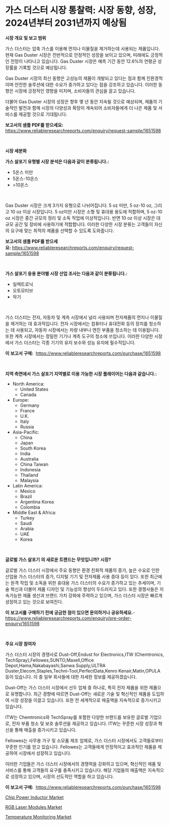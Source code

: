 <p><h1>가스 더스터 시장 통찰력: 시장 동향, 성장, 2024년부터 2031년까지 예상됨</h1></p><p><strong>시장 개요 및 보고 범위</strong></p>
<p><p>가스 더스터는 압축 가스를 이용해 먼지나 이물질을 제거하는데 사용되는 제품입니다. 현재 Gas Duster 시장은 전반적으로 안정적인 성장을 보이고 있으며, 미래에도 긍정적인 전망이 나타나고 있습니다. Gas Duster 시장은 예측 기간 동안 12.6%의 연평균 성장률을 기록할 것으로 예상됩니다.</p><p>Gas Duster 시장의 최신 동향은 고성능의 제품이 개발되고 있다는 점과 함께 친환경적이며 안전한 솔루션에 대한 수요가 증가하고 있다는 점을 강조하고 있습니다. 이러한 동향은 시장에 긍정적인 영향을 미치며, 소비자들의 관심을 끌고 있습니다. </p><p>더불어 Gas Duster 시장의 성장은 향후 몇 년 동안 지속될 것으로 예상되며, 제품의 기술적인 발전과 함께 시장의 다양성과 확장이 계속되어 소비자들에게 더 나은 제품 및 서비스를 제공할 것으로 기대됩니다.</p></p>
<p><strong>보고서의 샘플 PDF를 받으세요:</strong> <a href="https://www.reliableresearchreports.com/enquiry/request-sample/1651598">https://www.reliableresearchreports.com/enquiry/request-sample/1651598</a></p>
<p>&nbsp;</p>
<p><strong>시장 세분화</strong></p>
<p><strong>가스 살포기 유형별 시장 분석은 다음과 같이 분류됩니다.:</strong></p>
<p><ul><li>5온스 미만</li><li>5온스-10온스</li><li>>10온스</li></ul></p>
<p>&nbsp;</p>
<p><p>Gas Duster 시장은 크게 3가지 유형으로 나뉘어집니다. 5 oz 미만, 5 oz-10 oz, 그리고 10 oz 이상 시장입니다. 5 oz미만 시장은 소형 및 휴대용 용도에 적합하며, 5 oz-10 oz 시장은 중간 규모의 정리 및 소독 작업에 이상적입니다. 반면 10 oz 이상 시장은 대규모 공간 및 장비에 사용하기에 적합합니다. 이러한 다양한 시장 분류는 고객들이 자신의 요구에 맞는 최적의 제품을 선택할 수 있도록 도와줍니다.</p></p>
<p><strong>보고서의 샘플 PDF를 받으세요:</strong>&nbsp;<a href="https://www.reliableresearchreports.com/enquiry/request-sample/1651598">https://www.reliableresearchreports.com/enquiry/request-sample/1651598</a></p>
<p>&nbsp;</p>
<p><strong> 가스 살포기 응용 분야별 시장 산업 조사는 다음과 같이 분류됩니다.:</strong></p>
<p><ul><li>일렉트로닉</li><li>오토모티브</li><li>악기</li></ul></p>
<p>&nbsp;</p>
<p><p>가스 더스터는 전자, 자동차 및 계측 시장에서 널리 사용되며 전자제품의 먼지나 이물질을 제거하는 데 효과적입니다. 전자 시장에서는 컴퓨터나 휴대전화 등의 장치를 청소하는 데 사용되고, 자동차 시장에서는 차량 내부나 엔진 부품을 청소하는 데 이용됩니다. 또한 계측 시장에서는 정밀한 기기나 계측 도구의 청소에 쓰입니다. 이러한 다양한 시장에서 가스 더스터는 각종 기기의 유지 보수와 성능 유지에 필수적입니다.</p></p>
<p><strong>이 보고서 구매:</strong>&nbsp; <a href="https://www.reliableresearchreports.com/purchase/1651598">https://www.reliableresearchreports.com/purchase/1651598</a></p>
<p>&nbsp;</p>
<p><strong>지역 측면에서 가스 살포기 지역별로 이용 가능한 시장 플레이어는 다음과 같습니다.:</strong></p>
<p><ul>
    <li>
        North America:
        <ul>
            <li>United States</li>
            <li>Canada</li>
        </ul>
    </li>
    <li>
        Europe:
        <ul>
            <li>Germany</li>
            <li>France</li>
            <li>U.K.</li>
            <li>Italy</li>
            <li>Russia</li>
        </ul>
    </li>
    <li>
        Asia-Pacific:
        <ul>
            <li>China</li>
            <li>Japan</li>
            <li>South Korea</li>
            <li>India</li>
            <li>Australia</li>
            <li>China Taiwan</li>
            <li>Indonesia</li>
            <li>Thailand</li>
            <li>Malaysia</li>
        </ul>
    </li>
    <li>
        Latin America:
        <ul>
            <li>Mexico</li>
            <li>Brazil</li>
            <li>Argentina Korea</li>
            <li>Colombia</li>
        </ul>
    </li>
    <li>
        Middle East & Africa:
        <ul>
            <li>Turkey</li>
            <li>Saudi</li>
            <li>Arabia</li>
            <li>UAE</li>
            <li>Korea</li>
        </ul>
    </li>
    </ul></p>
<p>&nbsp;</p>
<p><strong>글로벌 가스 살포기 의 새로운 트렌드는 무엇입니까? 시장?</strong></p>
<p><p>글로벌 가스 더스터 시장에서 주요 동향은 환경 친화적 제품의 증가, 높은 수요로 인한 산업용 가스 더스터의 증가, 디지털 기기 및 전자제품 사용 증대 등이 있다. 또한 최근에는 원격 작업 및 소독을 위한 휴대용 가스 더스터의 수요가 증가하고 있는 추세이며, 기술 혁신과 더불어 제품 디자인 및 기능성의 향상이 두드러지고 있다. 또한 경쟁사들은 지속가능한 제품 생산과 브랜드 가치 강화에 주력하고 있으며, 가스 더스터 시장은 빠르게 성장하고 있는 것으로 보여진다.</p></p>
<p><strong>이 보고서를 구매하기 전에 궁금한 점이 있으면 문의하거나 공유하세요.</strong>- <a href="https://www.reliableresearchreports.com/enquiry/pre-order-enquiry/1651598">https://www.reliableresearchreports.com/enquiry/pre-order-enquiry/1651598</a></p>
<p>&nbsp;</p>
<p><strong>주요 시장 참여자</strong></p>
<p><p>가스 더스터 시장의 경쟁사로 Dust-Off,Endust for Electronics,ITW (Chemtronics, TechSpray),Fellowes,SUNTO,Maxell,Office Depot,Hama,Nakabayashi,Sanwa Supply,ULTRA Duster,Elecom,Staples,Techni-Tool,PerfectData,Kenro Kenair,Matin,OPULA 등이 있습니다. 이 중 일부 회사들에 대한 자세한 정보를 제공하겠습니다.</p><p>Dust-Off는 가스 더스터 시장에서 선두 업체 중 하나로, 특히 전자 제품을 위한 제품으로 유명합니다. 최근 경향에 따르면 Dust-Off는 새로운 기술 및 혁신적인 제품을 도입하여 시장 성장을 이끌고 있습니다. 또한 전 세계적으로 매출액을 지속적으로 증가시키고 있습니다.</p><p>ITW는 Chemtronics와 TechSpray를 포함한 다양한 브랜드를 보유한 글로벌 기업으로, 전자 부품 청소 및 보호 솔루션을 제공하고 있습니다. ITW는 꾸준한 시장 성장과 혁신을 통해 매출을 증가시키고 있습니다.</p><p>Fellowes는 사무용 가구 및 소모품 제조 업체로, 가스 더스터 시장에서도 고객들로부터 꾸준한 인기를 얻고 있습니다. Fellowes는 고객들에게 안정적이고 효과적인 제품을 제공하여 시장에서 성장하고 있습니다.</p><p>이러한 기업들은 가스 더스터 시장에서의 경쟁력을 강화하고 있으며, 혁신적인 제품 및 서비스를 통해 고객들의 요구를 충족시키고 있습니다. 해당 기업들의 매출액은 지속적으로 성장하고 있으며, 시장의 선도적인 역할을 하고 있습니다.</p></p>
<p><strong>이 보고서 구매:</strong>&nbsp;&nbsp;<a href="https://www.reliableresearchreports.com/purchase/1651598">https://www.reliableresearchreports.com/purchase/1651598</a></p>
<p><p><a href="https://github.com/globismark/Market-Research-Report-List-2/blob/main/chip-power-inductor-market.md">Chip Power Inductor Market</a></p><p><a href="https://github.com/prosalinda88/Market-Research-Report-List-3/blob/main/rgb-laser-modules-market.md">RGB Laser Modules Market</a></p><p><a href="https://github.com/bobicer/Market-Research-Report-List-2/blob/main/temperature-monitoring-market.md">Temperature Monitoring Market</a></p></p>
